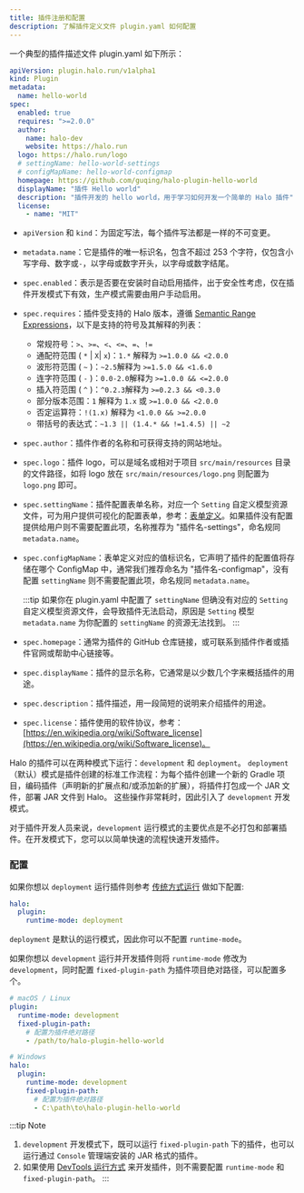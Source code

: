 ```yaml
---
title: 插件注册和配置
description: 了解插件定义文件 plugin.yaml 如何配置
---
```


一个典型的插件描述文件 plugin.yaml 如下所示：

```yaml
apiVersion: plugin.halo.run/v1alpha1
kind: Plugin
metadata:
  name: hello-world
spec:
  enabled: true
  requires: ">=2.0.0"
  author:
    name: halo-dev
    website: https://halo.run
  logo: https://halo.run/logo
  # settingName: hello-world-settings
  # configMapName: hello-world-configmap
  homepage: https://github.com/guqing/halo-plugin-hello-world
  displayName: "插件 Hello world"
  description: "插件开发的 hello world，用于学习如何开发一个简单的 Halo 插件"
  license:
    - name: "MIT"
```

- `apiVersion` 和 `kind`：为固定写法，每个插件写法都是一样的不可变更。
- `metadata.name`：它是插件的唯一标识名，包含不超过 253 个字符，仅包含小写字母、数字或`-`，以字母或数字开头，以字母或数字结尾。
- `spec.enabled`：表示是否要在安装时自动启用插件，出于安全性考虑，仅在插件开发模式下有效，生产模式需要由用户手动启用。
- `spec.requires`：插件受支持的 Halo 版本，遵循 [Semantic Range Expressions](https://github.com/zafarkhaja/jsemver#range-expressions)，以下是支持的符号及其解释的列表：
  - 常规符号：`>`、`>=`、`<`、`<=`、`=`、`!=`
  - 通配符范围 ( `*` | `X`| `x`)：`1.*` 解释为 `>=1.0.0 && <2.0.0`
  - 波形符范围 ( `~` )：`~2.5`解释为 `>=1.5.0 && <1.6.0`
  - 连字符范围 ( `-` )：`0.0-2.0`解释为 `>=1.0.0 && <=2.0.0`
  - 插入符范围 ( `^` )：`^0.2.3`解释为 `>=0.2.3 && <0.3.0`
  - 部分版本范围：`1` 解释为 `1.x` 或 `>=1.0.0 && <2.0.0`
  - 否定运算符：`!(1.x)` 解释为 `<1.0.0 && >=2.0.0`
  - 带括号的表达式：`~1.3 || (1.4.* && !=1.4.5) || ~2`

- `spec.author`：插件作者的名称和可获得支持的网站地址。
- `spec.logo`：插件 logo，可以是域名或相对于项目 `src/main/resources` 目录的文件路径，如将 logo 放在 `src/main/resources/logo.png` 则配置为 `logo.png` 即可。
- `spec.settingName`：插件配置表单名称，对应一个 `Setting` 自定义模型资源文件，可为用户提供可视化的配置表单，参考：[表单定义](../../form-schema.md)。如果插件没有配置提供给用户则不需要配置此项，名称推荐为 "插件名-settings"，命名规同 `metadata.name`。
- `spec.configMapName`：表单定义对应的值标识名，它声明了插件的配置值将存储在哪个 ConfigMap 中，通常我们推荐命名为 "插件名-configmap"，没有配置 `settingName` 则不需要配置此项，命名规同 `metadata.name`。

  :::tip
  如果你在 plugin.yaml 中配置了 `settingName` 但确没有对应的 `Setting` 自定义模型资源文件，会导致插件无法启动，原因是 `Setting` 模型 `metadata.name` 为你配置的 `settingName` 的资源无法找到。
  :::

- `spec.homepage`：通常为插件的 GitHub 仓库链接，或可联系到插件作者或插件官网或帮助中心链接等。
- `spec.displayName`：插件的显示名称，它通常是以少数几个字来概括插件的用途。
- `spec.description`：插件描述，用一段简短的说明来介绍插件的用途。
- `spec.license`：插件使用的软件协议，参考：[https://en.wikipedia.org/wiki/Software_license](https://en.wikipedia.org/wiki/Software_license)。

Halo 的插件可以在两种模式下运行：`development` 和 `deployment`。
`deployment`（默认）模式是插件创建的标准工作流程：为每个插件创建一个新的 Gradle 项目，编码插件（声明新的扩展点和/或添加新的扩展），将插件打包成一个 JAR 文件，部署 JAR 文件到 Halo。
这些操作非常耗时，因此引入了 `development` 开发模式。

对于插件开发人员来说，`development` 运行模式的主要优点是不必打包和部署插件。在开发模式下，您可以以简单快速的流程快速开发插件。

### 配置

如果你想以 `deployment` 运行插件则参考 [传统方式运行](../hello-world.md#run-with-traditional-way) 做如下配置:

```yaml
halo:
  plugin:
    runtime-mode: deployment
```

`deployment` 是默认的运行模式，因此你可以不配置 `runtime-mode`。

如果你想以 `development` 运行并开发插件则将 `runtime-mode` 修改为 `development`，同时配置 `fixed-plugin-path` 为插件项目绝对路径，可以配置多个。

```yaml
# macOS / Linux
plugin:
  runtime-mode: development
  fixed-plugin-path:
    # 配置为插件绝对路径
    - /path/to/halo-plugin-hello-world

# Windows
halo:
  plugin:
    runtime-mode: development
    fixed-plugin-path:
      # 配置为插件绝对路径
      - C:\path\to\halo-plugin-hello-world
```

:::tip Note

1. `development` 开发模式下，既可以运行 `fixed-plugin-path` 下的插件，也可以运行通过 `Console` 管理端安装的 JAR 格式的插件。
2. 如果使用 [DevTools 运行方式](../hello-world.md#run-with-devtools) 来开发插件，则不需要配置 `runtime-mode` 和 `fixed-plugin-path`。
:::
